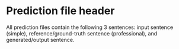 # Prediction file header
All prediction files contain the following 3 sentences: input sentence (simple), reference/ground-truth sentence (professional), and generated/output sentence.
